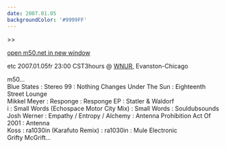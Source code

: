 ```yaml
---
date: 2007.01.05
backgroundColor: '#9999FF'
---
```


\>>

[open m50.net in new window  
](http://m50.net/)


etc 2007.01.05fr 23:00 CST3hours @ [WNUR](http://www.wnur.org/), Evanston-Chicago  

m50...  
Blue States : Stereo 99 : Nothing Changes Under The Sun : Eighteenth Street Lounge  
Mikkel Meyer : Responge : Responge EP : Statler & Waldorf  
i : Small Words (Echospace Motor City Mix) : Small Words : Souldubsounds  
Josh Werner : Empathy / Entropy / Alchemy : Antenna Prohibition Act Of 2001 : Antenna  
Koss : ra1030in (Karafuto Remix) : ra1030in : Mule Electronic  
Grifty McGrift...